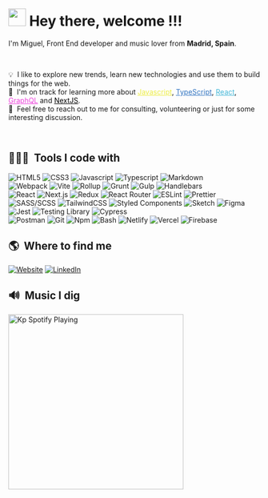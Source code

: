 # <img src="https://cdn.jsdelivr.net/gh/MigCap/assets-cdn/PersonalGithubReadme/HandGreet.gif" width="35px" />&nbsp;<b>Hey there, welcome !!!</b>

<p aligh="left">
  I'm Miguel, Front End developer and music lover from <b>Madrid, Spain</b>.
</p>
<br>

💡 &nbsp;I like to explore new trends, learn new technologies and use them to build things for the web.\
🌱 &nbsp;I'm on track for learning more about <a style="color:#eded42" href="https://developer.mozilla.org/en-US/docs/Web/JavaScript" target="_blank"><u>Javascript</u></a>, <a style="color:#3174C1" href="https://www.typescriptlang.org/" target="_blank"><u>TypeScript</u></a>, <a style="color:#45b8d8" href="https://reactjs.org/" target="_blank"><u>React</u></a>, <a style="color:#ed42dc" href="https://graphql.org/" target="_blank"><u>GraphQL</u></a> and <a style="color:#000000" href="https://nextjs.org/" target="_blank"><u>NextJS</u></a>.\
💬 &nbsp;Feel free to reach out to me for consulting, volunteering or just for some interesting discussion.

</p>
<br>

<h2>👨🏻‍💻 &nbsp;Tools I code with</h2>
<span>
  <img alt="HTML5" src="https://img.shields.io/badge/-HTML5-E34F26?style=flat-square&logo=html5&logoColor=white" />
  <img alt="CSS3" src="https://img.shields.io/badge/-CSS3-1572B6?style=flat-square&logo=css3&logoColor=white" />
  <img alt="Javascript" src="https://img.shields.io/badge/-JavaScript-F7DF1E?style=flat-square&logo=javascript&logoColor=black" />
  <img alt="Typescript" src="https://img.shields.io/badge/-Typescript-3174C1?style=flat-square&logo=TypeScript&logoColor=fff" />
  <img alt="Markdown" src="https://img.shields.io/badge/-Markdown-000000?style=flat-square&logo=Markdown&logoColor=white" />
</span>
<br>
<span>
  <img alt="Webpack" src="https://img.shields.io/badge/-Webpack-8DD6F9?style=flat-square&logo=webpack&logoColor=white" />
  <img alt="Vite" src="https://img.shields.io/badge/-Vite-646CFF?style=flat-square&logo=vite&logoColor=white" />
  <img alt="Rollup" src="https://img.shields.io/badge/-Rollup-EC4A3F?style=flat-square&logo=rollupdotjs&logoColor=white" />
  <img alt="Grunt" src="https://img.shields.io/badge/-Grunt-FAA918?style=flat-square&logo=grunt&logoColor=white" />
  <img alt="Gulp" src="https://img.shields.io/badge/-Gulp-CF4647?style=flat-square&logo=gulp&logoColor=white" />
  <img alt="Handlebars" src="https://img.shields.io/badge/-Handlebars-000000?style=flat-square&logo=handlebarsdotjs&logoColor=white" />
</span>
<br>
<span>
  <img alt="React" src="https://img.shields.io/badge/-React-45b8d8?style=flat-square&logo=react&logoColor=white" />
  <img alt="Next.js" src="https://img.shields.io/badge/-Next.js-45b8d8?style=flat-square&logo=nextdotjs&logoColor=white" />
  <img alt="Redux" src="https://img.shields.io/badge/-Redux-764ABC?style=flat-square&logo=redux&logoColor=white" />
  <img alt="React Router" src="https://img.shields.io/badge/-React_Router-CA4245?style=flat-square&logo=react-router&logoColor=white" />
  <img alt="ESLint" src="https://img.shields.io/badge/-ESLint-4B32C3?style=flat-square&logo=eslint&logoColor=white" />
  <img alt="Prettier" src="https://img.shields.io/badge/-Prettier-F7B93E?style=flat-square&logo=prettier&logoColor=white" />
</span>
<br>
<span>
  <img alt="SASS/SCSS" src="https://img.shields.io/badge/-SASS/SCSS-CC6699?style=flat-square&logo=sass&logoColor=white" />
  <img alt="TailwindCSS" src="https://img.shields.io/badge/-Tailwind%20CSS-0AB6D3?style=flat-square&logo=tailwind-css&logoColor=white" />
  <img alt="Styled Components" src="https://img.shields.io/badge/-Styled_Components-db7092?style=flat-square&logo=styled-components&logoColor=white" />
  <img alt="Sketch" src="https://img.shields.io/badge/-Sketch-F7B500?style=flat-square&logo=sketch&logoColor=white" />
  <img alt="Figma" src="https://img.shields.io/badge/-Figma-F24E1E?style=flat-square&logo=figma&logoColor=white" />
</span>
<br>
<span>
  <img alt="Jest" src="https://img.shields.io/badge/-Jest-C21325?style=flat-square&logo=jest&logoColor=white" />
  <img alt="Testing Library" src="https://img.shields.io/badge/-Testing%20Library-E33332?style=flat-square&logo=testinglibrary&logoColor=white" />
  <img alt="Cypress" src="https://img.shields.io/badge/-Cypress-17202C?style=flat-square&logo=cypress&logoColor=white" />
</span>
<br>
<span>
  <img alt="Postman" src="https://img.shields.io/badge/-Postman-FF6C37?style=flat-square&logo=postman&logoColor=white" />
  <img alt="Git" src="https://img.shields.io/badge/-Git-F05032?style=flat-square&logo=git&logoColor=white" />
  <img alt="Npm" src="https://img.shields.io/badge/-NPM-CB3837?style=flat-square&logo=npm&logoColor=white" />
  <img alt="Bash" src="https://img.shields.io/badge/-Bash-4EAA25?style=flat-square&logo=gnubash&logoColor=white" />
  <img alt="Netlify" src="https://img.shields.io/badge/-Netlify-00C7B7?style=flat-square&logo=netlify&logoColor=white" />
  <img alt="Vercel" src="https://img.shields.io/badge/-Vercel-000000?style=flat-square&logo=vercel&logoColor=white" />
  <img alt="Firebase" src="https://img.shields.io/badge/-Firebase-ffca28?style=flat-square&logo=firebase&logoColor=white" />
</span>

<h2>🌎  &nbsp;Where to find me</h2>
<p>
  <a href="https://miguelcapellan.com" target="_blank"><img alt="Website" src="https://img.shields.io/badge/-Website-000000?style=for-the-badge&logo=codepen&logoColor=white" /></a>
  <a href="https://www.linkedin.com/in/miguel-capellan/" target="_blank"><img alt="LinkedIn" src="https://img.shields.io/badge/-Linkedin-%230077B5.svg?&style=for-the-badge&logo=linkedin&logoColor=white" /></a>
</p>
  
<h2>🔊  &nbsp;Music I dig</h2>
<p>
<a href="https://open.spotify.com/user/kaps01/" target="_blank"><img src="https://spotify-now-playing-readme.vercel.app/api/spotify" alt="Kp Spotify Playing" width="350" /></a>
</p>
